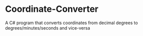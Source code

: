 # Coordinate-Converter
A C# program that converts coordinates from decimal degrees to degrees/minutes/seconds and vice-versa
